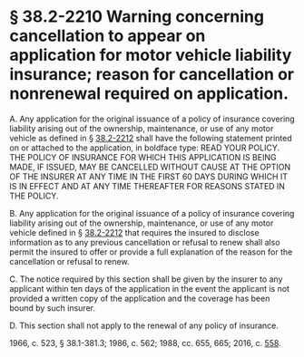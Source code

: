 # § 38.2-2210 Warning concerning cancellation to appear on application for motor vehicle liability insurance; reason for cancellation or nonrenewal required on application.

<p>A. Any application for the original issuance of a policy of insurance covering liability arising out of the ownership, maintenance, or use of any motor vehicle as defined in § <a href='http://law.lis.virginia.gov/vacode/38.2-2212/'>38.2-2212</a> shall have the following statement printed on or attached to the application, in boldface type: READ YOUR POLICY. THE POLICY OF INSURANCE FOR WHICH THIS APPLICATION IS BEING MADE, IF ISSUED, MAY BE CANCELLED WITHOUT CAUSE AT THE OPTION OF THE INSURER AT ANY TIME IN THE FIRST 60 DAYS DURING WHICH IT IS IN EFFECT AND AT ANY TIME THEREAFTER FOR REASONS STATED IN THE POLICY.</p><p>B. Any application for the original issuance of a policy of insurance covering liability arising out of the ownership, maintenance, or use of any motor vehicle defined in § <a href='http://law.lis.virginia.gov/vacode/38.2-2212/'>38.2-2212</a> that requires the insured to disclose information as to any previous cancellation or refusal to renew shall also permit the insured to offer or provide a full explanation of the reason for the cancellation or refusal to renew.</p><p>C. The notice required by this section shall be given by the insurer to any applicant within ten days of the application in the event the applicant is not provided a written copy of the application and the coverage has been bound by such insurer.</p><p>D. This section shall not apply to the renewal of any policy of insurance.</p><p>1966, c. 523, § 38.1-381.3; 1986, c. 562; 1988, cc. 655, 665; 2016, c. <a href='http://lis.virginia.gov/cgi-bin/legp604.exe?161+ful+CHAP0558'>558</a>.</p>